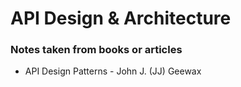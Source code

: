# API Design & Architecture

### Notes taken from books or articles
 * API Design Patterns - John J. (JJ) Geewax


